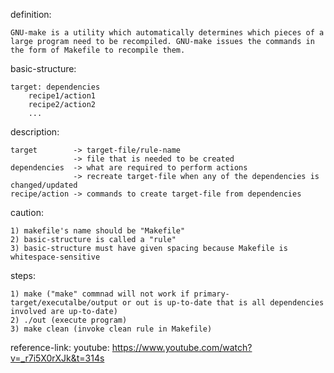 definition:

	GNU-make is a utility which automatically determines which pieces of a large program need to be recompiled. GNU-make issues the commands in the form of Makefile to recompile them.

basic-structure:

	target: dependencies
		recipe1/action1
		recipe2/action2
		...
	
description:

	target		  -> target-file/rule-name
				  -> file that is needed to be created
	dependencies  -> what are required to perform actions 
				  -> recreate target-file when any of the dependencies is changed/updated
    recipe/action -> commands to create target-file from dependencies

caution:

	1) makefile's name should be "Makefile"
	2) basic-structure is called a "rule"
	3) basic-structure must have given spacing because Makefile is whitespace-sensitive

steps:

	1) make ("make" commnad will not work if primary-target/executalbe/output or out is up-to-date that is all dependencies involved are up-to-date)
	2) ./out (execute program)
	3) make clean (invoke clean rule in Makefile)
	
reference-link:
	youtube: https://www.youtube.com/watch?v=_r7i5X0rXJk&t=314s

